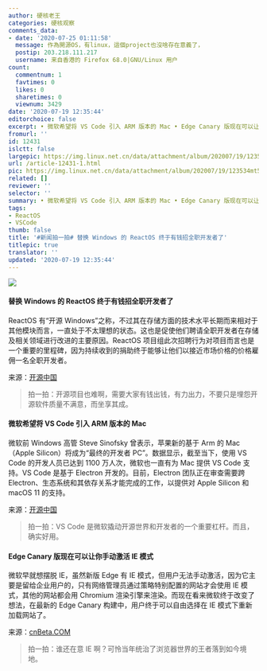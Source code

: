 ```yaml
---
author: 硬核老王
categories: 硬核观察
comments_data:
- date: '2020-07-25 01:11:58'
  message: 作為開源OS，有linux，這個project也沒啥存在意義了，
  postip: 203.218.111.217
  username: 来自香港的 Firefox 68.0|GNU/Linux 用户
count:
  commentnum: 1
  favtimes: 0
  likes: 0
  sharetimes: 0
  viewnum: 3429
date: '2020-07-19 12:35:44'
editorchoice: false
excerpt: • 微软希望将 VS Code 引入 ARM 版本的 Mac • Edge Canary 版现在可以让你手动激活 IE 模式
fromurl: ''
id: 12431
islctt: false
largepic: https://img.linux.net.cn/data/attachment/album/202007/19/123534mt50mr5z0yjyy55j.jpg
url: /article-12431-1.html
pic: https://img.linux.net.cn/data/attachment/album/202007/19/123534mt50mr5z0yjyy55j.jpg.thumb.jpg
related: []
reviewer: ''
selector: ''
summary: • 微软希望将 VS Code 引入 ARM 版本的 Mac • Edge Canary 版现在可以让你手动激活 IE 模式
tags:
- ReactOS
- VSCode
thumb: false
title: '#新闻拍一拍# 替换 Windows 的 ReactOS 终于有钱招全职开发者了'
titlepic: true
translator: ''
updated: '2020-07-19 12:35:44'
---
```


![](/data/attachment/album/202007/19/123534mt50mr5z0yjyy55j.jpg)


#### 替换 Windows 的 ReactOS 终于有钱招全职开发者了


ReactOS 有“开源 Windows”之称，不过其在存储方面的技术水平长期而来相对于其他模块而言，一直处于不太理想的状态。这也是促使他们聘请全职开发者在存储及相关领域进行改进的主要原因。ReactOS 项目组此次招聘行为对项目而言也是一个重要的里程碑，因为持续收到的捐助终于能够让他们以接近市场价格的价格雇佣一名全职开发者。


来源：[开源中国](https://www.oschina.net/news/117195/reactos-storage-development)



> 
> 拍一拍：开源项目也难啊，需要大家有钱出钱，有力出力，不要只是埋怨开源软件质量不满意，而坐享其成。
> 
> 
> 


#### 微软希望将 VS Code 引入 ARM 版本的 Mac


微软前 Windows 高管 Steve Sinofsky 曾表示，苹果新的基于 Arm 的 Mac（Apple Silicon）将成为“最终的开发者 PC”。数据显示，截至当下，使用 VS Code 的开发人员已达到 1100 万人次，微软也一直有为 Mac 提供 VS Code 支持。VS Code 是基于 Electron 开发的。目前，Electron 团队正在审查需要跨 Electron、生态系统和其依存关系才能完成的工作，以提供对 Apple Silicon 和 macOS 11 的支持。


来源：[开源中国](https://www.oschina.net/news/117286/microsoft-vs-code-apples-mac-on-arm-silicon)



> 
> 拍一拍：VS Code 是微软撬动开源世界和开发者的一个重要杠杆。而且，确实好用。
> 
> 
> 


#### Edge Canary 版现在可以让你手动激活 IE 模式


微软早就想摆脱 IE，虽然新版 Edge 有 IE 模式，但用户无法手动激活，因为它主要是留给企业用户的，只有网络管理员通过策略特别配置的网站才会使用 IE 模式，其他的网站都会用 Chromium 渲染引擎来渲染。而现在看来微软终于改变了想法，在最新的 Edge Canary 构建中，用户终于可以自由选择在 IE 模式下重新加载网站了。


来源：[cnBeta.COM](https://www.cnbeta.com/articles/tech/1004901.htm)



> 
> 拍一拍：谁还在意 IE 啊？可怜当年统治了浏览器世界的王者落到如今境地。
> 
> 
>